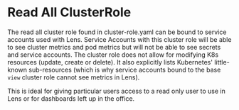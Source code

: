 # Read All ClusterRole

The read all cluster role found in cluster-role.yaml can be bound to service accounts used  with Lens. Service Accounts with this cluster role will be able to see cluster metrics and pod metrics but will not be able to see secrets and service accounts. The cluster role does not allow for modifying K8s resources (update, create or delete). It also explicitly lists Kubernetes' little-known sub-resources (which is why service accounts bound to the base `view` cluster role cannot see metrics in Lens).

This is ideal for giving particular users access to a read only user to use in Lens or for dashboards left up in the office.

